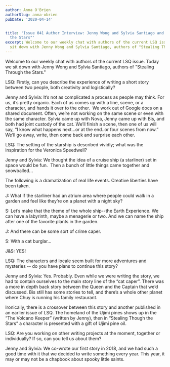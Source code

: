 ```yaml
---
author: Anna O'Brien
authorSlug: anna-obrien
pubDate: '2020-04-14'


title: 'Issue 041 Author Interview: Jenny Wong and Sylvia Santiago and "Stealing Through
  the Stars"'
excerpt: Welcome to our weekly chat with authors of the current LSQ issue. Today we
  sit down with Jenny Wong and Sylvia Santiago, authors of "Stealing Through the Stars."...
---
```

Welcome to our weekly chat with authors of the current LSQ issue. Today we sit down with Jenny Wong and Sylvia Santiago, authors of "Stealing Through the Stars."

LSQ: Firstly, can you describe the experience of writing a short story between two people, both creativity and logistically?

Jenny and Sylvia: It’s not as complicated a process as people may think. For us, it’s pretty organic. Each of us comes up with a line, scene, or a character, and hands it over to the other.  We work out of Google docs on a shared document. Often, we’re not working on the same scene or even with the same character. Sylvia came up with Nova, Jenny came up with Bis, and both had joint custody of the cat. We’ll finish a scene, then one of us will say, “I know what happens next...or at the end..or four scenes from now.” We’ll go away, write, then come back and surprise each other.

LSQ: The setting of the starship is described vividly; what was the inspiration for the Veronica Speedwell?

Jenny and Sylvia: We thought the idea of a cruise ship (a starliner) set in space would be fun.  Then a bunch of little things came together and snowballed...

The following is a dramatization of real life events. Creative liberties have been taken.

J: What if the starliner had an atrium area where people could walk in a garden and feel like they’re on a planet with a night sky?

S: Let’s make that the theme of the whole ship--the Earth Experience. We can have a labyrinth, maybe a menagerie or two. And we can name the ship after one of the favorite plants in the garden.

J: And there can be some sort of crime caper.

S: With a cat burglar…

J&amp;S: YES!

LSQ: The characters and locale seem built for more adventures and mysteries -- do you have plans to continue this story?

Jenny and Sylvia: Yes. Probably. Even while we were writing the story, we had to contain ourselves to the main story line of the “cat caper”. There was a more in depth back story between the Queen and the Captain that we’d discussed. Bis still has some stories to tell, and there’s a whole other planet where Chuy is running his family restaurant.

Ironically, there is a crossover between this story and another published in an earlier issue of LSQ. The homeland of the Ujimi pines shows up in the “The Volcano Keeper” (written by Jenny), then in “Stealing Though the Stars” a character is presented with a gift of Ujimi pine oil.

LSQ: Are you working on other writing projects at the moment, together or individually? If so, can you tell us about them? 

Jenny and Sylvia: We co-wrote our first story in 2018, and we had such a good time with it that we decided to write something every year. This year, it may or may not be a chapbook about spooky little saints.